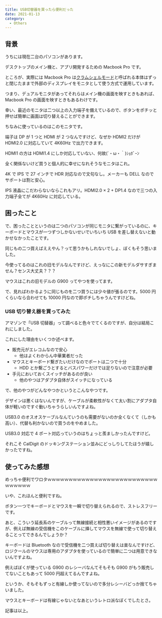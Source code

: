 ```yaml
---
title: USB切替器を買ったら便利だった
date: 2021-01-13
category:
  - Others
---
```


## 背景

うちには現在二台のパソコンがあります。

デスクトップのメイン機と、アプリ開発するための Macbook Pro です。

ところが、実際には Macbook Pro は[クラムシェルモード](https://support.apple.com/ja-jp/HT201834)と呼ばれる本体はずっと閉じたままで外部のディスプレイをモニタとして使う方式で運用しています。

つまり、デュアルモニタがあってそれらはメイン機の画面を映すときもあれば、Macbook Pro の画面を映すときもあるわけです。

幸い、最近のモニタは二つ以上の入力端子を備えているので、ボタンをポチッと押せば簡単に画面は切り替えることができます。

ちなみに使っているのはこのモニタです。

端子は DP が 1 つと HDMI が 2 つなんですけど、なぜか HDMI2 だけが HDMI2.0 に対応していて 4K60Hz で出力できます。

HDMI1 の方は HDMI1.4 にしか対応していない、何故(´・ω・｀)ｼｮﾎﾞｰﾝ

全く関係ないけど買うと個人的に幸せになれそうなモニタはこれ。

4K で IPS で 27 インチで HDR 対応なので文句なし。メーカーも DELL なのでサポートは割と安心。

IPS 液晶にこだわらないならこれもアリ。HDMI2.0 × 2 + DP1.4 なので三つの入力端子全てが 4K60Hz に対応している。

## 困ったこと

で、困ったことというのは二つのパソコンが同じモニタに繋がっているのに、キーボードとマウスが一つずつしかないせいでいちいち USB を差し替えないと動かせなかったことです。

同じもの二つ買えばええやん？って思うかもしれないでしょ、ぼくもそう思いました。

今使ってるのはこれの旧モデルなんですけど、えっなにこの新モデルダサすぎません？センス大丈夫？？？

マウスはこれの旧モデルの G900 ってやつを使ってます。

で、見ればわかるように同じものを二つ買うには少々値が張るのです。5000 円くらいなら合わせても 10000 円なので即ポチしちゃうんですけどね。

### USB 切り替え器を買ってみた

アマゾンで「USB 切替器」って調べると色々でてくるのですが、自分は結局これにしました。

これにした理由をいくつか述べます。

- 販売元がエレコムなので安心
  - 他はよくわからん中華業者だった
- マウスとキーボード繋ぎたいだけなのでポートは二つで十分
  - HDD とか繋ごうとするとバスパワーだけでは足りないので注意が必要
- 手元においておくスイッチがあるのが良い
  - 他のやつはアダプタ自体がスイッチになっている

で、他のやつがどんなやつかというとこんなやつです。

デザインは悪くはないんですが、ケーブルが柔軟性がなくて太い割にアダプタ自体が軽いのですぐ動いちゃうらしいんですよね。

USB3.0 のオスオスケーブルなんていうのも需要がないのか全くなくて（しかも高い）、代替も利かないので買うのをやめました。

USB3.0 対応で 4 ポート対応っていうのはちょっと羨ましかったんですけど。

それこそ CalDigit のドッキングステーション並みにどっしりしてたほうが嬉しかったですね。

## 使ってみた感想

めっちゃ便利でワロタｗｗｗｗｗｗｗｗｗｗｗｗｗｗｗｗｗｗｗｗｗｗｗｗｗｗｗｗｗｗｗｗ

いや、これほんと便利ですね。

ボタン一つでキーボードとマウスを一瞬で切り替えられるので、ストレスフリーです。

あと、こういう延長系のケーブルって無線接続と相性悪いイメージがあるのですが、例えば無線の受信機をこのケーブルに挿してマウスを無線で使って切り替えることってできるんでしょうか？

キーボードは Bluetooth なので受信機を二つ買えば切り替えは楽なんですけど、ロジクールのマウスは専用のアダプタを使っているので簡単に二つは用意できないんですよね。

例えばぼくが使っている G900 のレシーバなんてそもそも G900 がもう販売してないこともあって 5000 円超えてるんですよね。

というか、そもそもずっと有線しか使ってないので多分レシーバどっか捨てちゃいました。

マウスとキーボードは有線じゃないとなあというレトロ派なぼくでしたとさ。

記事は以上。
